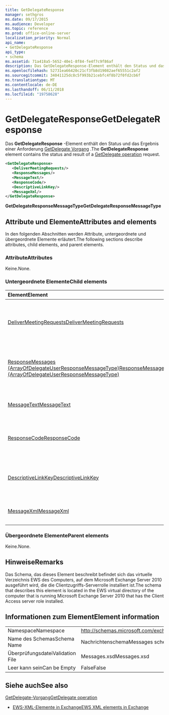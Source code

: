 ```yaml
---
title: GetDelegateResponse
manager: sethgros
ms.date: 09/17/2015
ms.audience: Developer
ms.topic: reference
ms.prod: office-online-server
localization_priority: Normal
api_name:
- GetDelegateResponse
api_type:
- schema
ms.assetid: 71a418a5-5652-40e1-8f84-fe4f7c9f86af
description: Das GetDelegateResponse-Element enthält den Status und das Ergebnis einer GetDelegate Vorgang Anforderung.
ms.openlocfilehash: 52731ea66420c21cf3fb8d19082aef65551c2af2
ms.sourcegitcommit: 34041125dc8c5f993b21cebfc4f8b72f0fd2cb6f
ms.translationtype: MT
ms.contentlocale: de-DE
ms.lasthandoff: 06/11/2018
ms.locfileid: "19758628"
---
```

# <a name="getdelegateresponse"></a><span data-ttu-id="0606e-103">GetDelegateResponse</span><span class="sxs-lookup"><span data-stu-id="0606e-103">GetDelegateResponse</span></span>

<span data-ttu-id="0606e-104">Das **GetDelegateResponse** -Element enthält den Status und das Ergebnis einer Anforderung [GetDelegate Vorgang](getdelegate-operation.md) .</span><span class="sxs-lookup"><span data-stu-id="0606e-104">The **GetDelegateResponse** element contains the status and result of a [GetDelegate operation](getdelegate-operation.md) request.</span></span> 
  
```xml
<GetDelegateResponse>
   <DeliverMeetingRequests/>
   <ResponseMessages/>
   <MessageText/>
   <ResponseCode/>
   <DescriptiveLinkKey/>
   <MessageXml/>
</GetDelegateResponse>
```

 <span data-ttu-id="0606e-105">**GetDelegateResponseMessageType**</span><span class="sxs-lookup"><span data-stu-id="0606e-105">**GetDelegateResponseMessageType**</span></span>
## <a name="attributes-and-elements"></a><span data-ttu-id="0606e-106">Attribute und Elemente</span><span class="sxs-lookup"><span data-stu-id="0606e-106">Attributes and elements</span></span>

<span data-ttu-id="0606e-107">In den folgenden Abschnitten werden Attribute, untergeordnete und übergeordnete Elemente erläutert.</span><span class="sxs-lookup"><span data-stu-id="0606e-107">The following sections describe attributes, child elements, and parent elements.</span></span>
  
### <a name="attributes"></a><span data-ttu-id="0606e-108">Attribute</span><span class="sxs-lookup"><span data-stu-id="0606e-108">Attributes</span></span>

<span data-ttu-id="0606e-109">Keine.</span><span class="sxs-lookup"><span data-stu-id="0606e-109">None.</span></span>
  
### <a name="child-elements"></a><span data-ttu-id="0606e-110">Untergeordnete Elemente</span><span class="sxs-lookup"><span data-stu-id="0606e-110">Child elements</span></span>

|<span data-ttu-id="0606e-111">**Element**</span><span class="sxs-lookup"><span data-stu-id="0606e-111">**Element**</span></span>|<span data-ttu-id="0606e-112">**Beschreibung**</span><span class="sxs-lookup"><span data-stu-id="0606e-112">**Description**</span></span>|
|:-----|:-----|
|[<span data-ttu-id="0606e-113">DeliverMeetingRequests</span><span class="sxs-lookup"><span data-stu-id="0606e-113">DeliverMeetingRequests</span></span>](delivermeetingrequests.md) <br/> |<span data-ttu-id="0606e-114">Definiert, wie Besprechungsanfragen zwischen den Delegaten und dem Prinzipalnamen behandelt werden.</span><span class="sxs-lookup"><span data-stu-id="0606e-114">Defines how meeting requests are handled between the delegate and the principal.</span></span>  <br/> |
|[<span data-ttu-id="0606e-115">ResponseMessages (ArrayOfDelegateUserResponseMessageType)</span><span class="sxs-lookup"><span data-stu-id="0606e-115">ResponseMessages (ArrayOfDelegateUserResponseMessageType)</span></span>](responsemessages-arrayofdelegateuserresponsemessagetype.md) <br/> |<span data-ttu-id="0606e-116">Enthält die Antwortnachrichten für eine Exchange-Webdienste-Delegaten Management-Anforderung.</span><span class="sxs-lookup"><span data-stu-id="0606e-116">Contains the response messages for an Exchange Web Services delegate management request.</span></span>  <br/> |
|[<span data-ttu-id="0606e-117">MessageText</span><span class="sxs-lookup"><span data-stu-id="0606e-117">MessageText</span></span>](messagetext.md) <br/> |<span data-ttu-id="0606e-118">Enthält einen beschreibenden Text für den Status der Antwort.</span><span class="sxs-lookup"><span data-stu-id="0606e-118">Provides a text description of the status of the response.</span></span>  <br/> |
|[<span data-ttu-id="0606e-119">ResponseCode</span><span class="sxs-lookup"><span data-stu-id="0606e-119">ResponseCode</span></span>](responsecode.md) <br/> |<span data-ttu-id="0606e-120">Enthält einen Fehlercode, der den jeweiligen Fehler identifiziert, bei dem die Anforderung auftrat.</span><span class="sxs-lookup"><span data-stu-id="0606e-120">Provides an error code that identifies the specific error that the request encountered.</span></span>  <br/> |
|[<span data-ttu-id="0606e-121">DescriptiveLinkKey</span><span class="sxs-lookup"><span data-stu-id="0606e-121">DescriptiveLinkKey</span></span>](descriptivelinkkey.md) <br/> |<span data-ttu-id="0606e-122">Derzeit nicht verwendet und ist für die zukünftige Verwendung reserviert.</span><span class="sxs-lookup"><span data-stu-id="0606e-122">Currently unused and is reserved for future use.</span></span> <span data-ttu-id="0606e-123">Es enthält einen Wert von 0.</span><span class="sxs-lookup"><span data-stu-id="0606e-123">It contains a value of 0.</span></span>  <br/> |
|[<span data-ttu-id="0606e-124">MessageXml</span><span class="sxs-lookup"><span data-stu-id="0606e-124">MessageXml</span></span>](messagexml.md) <br/> |<span data-ttu-id="0606e-125">Bietet zusätzliche Fehlerantwortinformationen.</span><span class="sxs-lookup"><span data-stu-id="0606e-125">Provides additional error response information.</span></span>  <br/> |
   
### <a name="parent-elements"></a><span data-ttu-id="0606e-126">Übergeordnete Elemente</span><span class="sxs-lookup"><span data-stu-id="0606e-126">Parent elements</span></span>

<span data-ttu-id="0606e-127">Keine.</span><span class="sxs-lookup"><span data-stu-id="0606e-127">None.</span></span>
  
## <a name="remarks"></a><span data-ttu-id="0606e-128">Hinweise</span><span class="sxs-lookup"><span data-stu-id="0606e-128">Remarks</span></span>

<span data-ttu-id="0606e-129">Das Schema, das dieses Element beschreibt befindet sich das virtuelle Verzeichnis EWS des Computers, auf dem Microsoft Exchange Server 2010 ausgeführt wird, die die Clientzugriffs-Serverrolle installiert ist.</span><span class="sxs-lookup"><span data-stu-id="0606e-129">The schema that describes this element is located in the EWS virtual directory of the computer that is running Microsoft Exchange Server 2010 that has the Client Access server role installed.</span></span>
  
## <a name="element-information"></a><span data-ttu-id="0606e-130">Informationen zum Element</span><span class="sxs-lookup"><span data-stu-id="0606e-130">Element information</span></span>

|||
|:-----|:-----|
|<span data-ttu-id="0606e-131">Namespace</span><span class="sxs-lookup"><span data-stu-id="0606e-131">Namespace</span></span>  <br/> |http://schemas.microsoft.com/exchange/services/2006/messages  <br/> |
|<span data-ttu-id="0606e-132">Name des Schemas</span><span class="sxs-lookup"><span data-stu-id="0606e-132">Schema Name</span></span>  <br/> |<span data-ttu-id="0606e-133">Nachrichtenschema</span><span class="sxs-lookup"><span data-stu-id="0606e-133">Messages schema</span></span>  <br/> |
|<span data-ttu-id="0606e-134">Überprüfungsdatei</span><span class="sxs-lookup"><span data-stu-id="0606e-134">Validation File</span></span>  <br/> |<span data-ttu-id="0606e-135">Messages.xsd</span><span class="sxs-lookup"><span data-stu-id="0606e-135">Messages.xsd</span></span>  <br/> |
|<span data-ttu-id="0606e-136">Leer kann sein</span><span class="sxs-lookup"><span data-stu-id="0606e-136">Can be Empty</span></span>  <br/> |<span data-ttu-id="0606e-137">False</span><span class="sxs-lookup"><span data-stu-id="0606e-137">False</span></span>  <br/> |
   
## <a name="see-also"></a><span data-ttu-id="0606e-138">Siehe auch</span><span class="sxs-lookup"><span data-stu-id="0606e-138">See also</span></span>



[<span data-ttu-id="0606e-139">GetDelegate-Vorgang</span><span class="sxs-lookup"><span data-stu-id="0606e-139">GetDelegate operation</span></span>](getdelegate-operation.md)


- [<span data-ttu-id="0606e-140">EWS-XML-Elemente in Exchange</span><span class="sxs-lookup"><span data-stu-id="0606e-140">EWS XML elements in Exchange</span></span>](ews-xml-elements-in-exchange.md)

